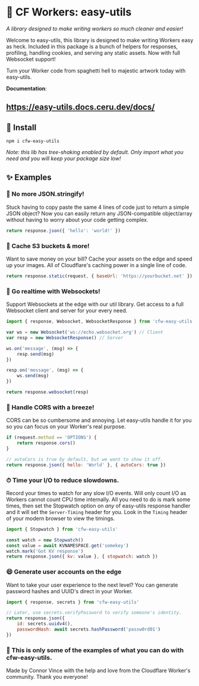 # 🦄 CF Workers: easy-utils
*A library designed to make writing workers so much cleaner and easier!*

Welcome to easy-utils, this library is designed to make writing Workers easy as heck. Included in this package is a bunch of helpers for responses, profiling, handling cookies, and serving any static assets. Now with full Websocket support!

Turn your Worker code from spaghetti hell to majestic artwork today with easy-utils.

**Documentation**:
## https://easy-utils.docs.ceru.dev/docs/

## 🔧 Install
`npm i cfw-easy-utils` 

*Note: this lib has tree-shaking enabled by default. Only import what you need and you will keep your package size low!*

## ✨ Examples

### 🔨 No more JSON.stringify!
Stuck having to copy paste the same 4 lines of code just to return a simple JSON object? Now you can easily return any JSON-compatible object/array without having to worry about your code getting complex.
```js
return response.json({ 'hello': 'world!' })
```

### 🎨 Cache S3 buckets & more!
Want to save money on your bill? Cache your assets on the edge and speed up your images. All of Cloudflare's caching power in a single line of code.
```js
return response.static(request, { baseUrl: 'https://yourbucket.net' })
```

### 🔌 Go realtime with Websockets!
Support Websockets at the edge with our util library. Get access to a full Websocket client and server for your every need.
```js
import { response, Websocket, WebsocketResponse } from 'cfw-easy-utils'

var ws = new Websocket('ws://echo.websocket.org') // Client
var resp = new WebsocketResponse() // Server

ws.on('message', (msg) => {
    resp.send(msg)
})

resp.on('message', (msg) => {
    ws.send(msg)
})

return response.websocket(resp)
```

### 🍃 Handle CORS with a breeze!
CORS can be so cumbersome and annoying. Let easy-utils handle it for you so you can focus on your Worker's real purpose.
```js
if (request.method == 'OPTIONS') {
    return response.cors()
}

// autoCors is true by default, but we want to show it off.
return response.json({ hello: 'World' }, { autoCors: true })
```

### ⏱ Time your I/O to reduce slowdowns.
Record your times to watch for any slow I/O events. Will only count I/O as Workers cannot count CPU time internally. All you need to do is mark some times, then set the Stopwatch option on *any* of easy-utils response handler and it will set the `Server-Timing` header for you. Look in the `Timing` header of your modern browser to view the timings.
```js
import { Stopwatch } from 'cfw-easy-utils'

const watch = new Stopwatch()
const value = await KVNAMESPACE.get('somekey')
watch.mark('Got KV response')
return response.json({ kv: value }, { stopwatch: watch })
```

### 😄 Generate user accounts on the edge
Want to take your user experience to the next level? You can generate password hashes and UUID's direct in your Worker.
```js
import { response, secrets } from 'cfw-easy-utils'

// Later, use secrets.verifyPassword to verify someone's identity.
return response.json({
    id: secrets.uuidv4(),
    passwordHash: await secrets.hashPassword('passw0rd01')
})
```

### 🦄 This is only some of the examples of what you can do with cfw-easy-utils.

Made by Connor Vince with the help and love from the Cloudflare Worker's community. Thank you everyone!
